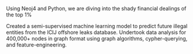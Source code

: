 Using Neoj4 and Python, we are diving into the shady financial dealings of the top 1%

Created a semi-supervised machine learning model to predict future illegal entities from the ICIJ offshore leaks database.
Undertook data analysis for 400,000+ nodes in graph format using graph algorithms, cypher-querying, and feature-engineering.
